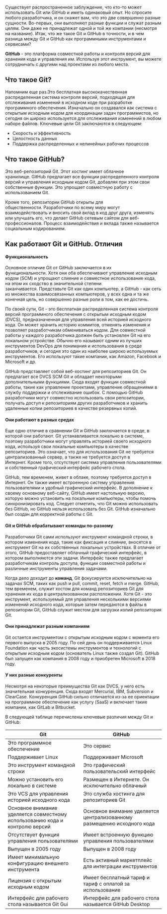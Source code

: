 Существует распространенное заблуждение, что кто-то может использовать Git или GitHub и иметь одинаковый опыт. Но спросите любого разработчика, и он скажет вам, что это две совершенно разные сущности. Во-первых, они выполняют разные функции и служат разным целям. Они даже не принадлежат одной и той же компании (несмотря на название). Итак, что же такое Git и GitHub в точности, и в чем разница между Git и GitHub как программными инструментами и сервисами?

**GitHub** - это платформа совместной работы и контроля версий для хранения кода и управления им. Используя этот инструмент, вы можете сотрудничать с другими над проектами из любого места. 

## Что такое Git?

Напомним еще раз.Это бесплатная высококачественная распределенная система контроля версий, подходящая для отслеживания изменений в исходном коде при разработке программного обеспечения. Изначально он создавался как система с открытым исходным кодом для координации задач программистов, но сегодня он широко используется для отслеживания изменений в любом наборе файлов. Ключевые цели Git заключаются в следующем:

- Скорость и эффективность
- Целостность данных
- Поддержка распределенных и нелинейных рабочих процессов

## Что такое GitHub?

Это веб-репозиторий Git. Этот хостинг имеет облачное хранилище. GitHub предлагает все функции распределенного контроля версий и управления исходным кодом Git, добавляя при этом свои собственные функции. Это упрощает совместную работу с использованием Git.

Кроме того, репозитории GitHub открыты для общественности. Разработчики по всему миру могут взаимодействовать и вносить свой вклад в код друг друга, изменять или улучшать его, что делает GitHub сетевым сайтом для веб-профессионалов. Процесс взаимодействия и вклада также называется социальным кодированием.

## Как работают Git и GitHub. Отличия

#### Функциональность

Основное отличие Git от GitHub заключается в их функциональности. Хотя они оба обеспечивают управление исходным кодом (SCM) и упрощают слияние и совместное использование кода, на этом их сходство в значительной степени заканчивается. Представьте Git как один компьютер, а GitHub - как сеть из множества взаимосвязанных компьютеров, у всех одна и та же конечная цель, но совершенно разные роли в том, как ее достичь.

По своей сути, Git - это бесплатная распределенная система контроля версий программного обеспечения с открытым исходным кодом (DVCS), предназначенная для управления всей историей исходного кода. Он может хранить историю коммитов, отменять изменения и позволяет разработчикам обмениваться кодом. Для совместной работы у каждого разработчика должен быть установлен Git на его локальном устройстве. Обычно его называют одним из лучших инструментов DevOps для понимания и использования в среде разработчиков, и сегодня это один из наиболее широко используемых инструментов. Его используют такие компании, как Amazon, Facebook и Microsoft и др.

GitHub представляет собой веб-хостинг для репозиториев Git. Он предлагает все DVCS SCM Git и обладает некоторыми дополнительными функциями. Сюда входят функции совместной работы, такие как управление проектами, управление обращениями в службу поддержки и отслеживание ошибок. С помощью GitHub разработчики могут совместно использовать свои репозитории, получать доступ к репозиториям других разработчиков и хранить удаленные копии репозиториев в качестве резервных копий.

#### Они работают в разных средах

Еще одно отличие в сравнении Git и GitHub заключается в среде, в которой они работают. Git устанавливается локально в системе, поэтому разработчики могут управлять историей своего исходного кода, используя свои локальные компьютеры в качестве репозиториев. Это означает, что для использования Git не требуется централизованный сервер, а также не требуется доступ в Интернет. Кроме того, отсутствует система управления пользователями и собственный графический интерфейс рабочего стола.

GitHub, тем временем, живет в облаке, поэтому требуется доступ в Интернет. Он также имеет встроенную систему управления пользователями и удобный графический интерфейс. В дополнение к своему основному веб-сайту, GitHub имеет настольную версию, которую можно установить на локальные компьютеры, чтобы помочь синхронизировать код. Следует отметить, что Git можно использовать без GitHub, но GitHub нельзя использовать без Git. GitHub изначально был создан для корректной работы с Git.

#### Git и GitHub обрабатывают команды по-разному

Разработчики Git сами используют инструмент командной строки, в котором изменения кода, такие как фиксация и слияние, вносятся в инструмент Git на их собственных локальных устройствах. В отличие от этого, GitHub предоставляет облачный графический интерфейс, в котором выполняются эти задачи. Интерфейс также предлагает разработчикам контроль доступа, функции совместной работы и различные инструменты управления задачами.

Когда дело доходит до **команд**, Git фокусируется исключительно на задачах SCM, таких как push и pull, commit, reset, fetch и merge. GitHub, тем временем, служит хостом для команд репозиториев Git для хранения их кода в централизованном расположении. Хотя Git - это инструмент, используемый для управления несколькими версиями изменений исходного кода, которые затем передаются в файлы в репозитории Git, GitHub служит местом для загрузки копий репозитория Git.

#### Они принадлежат разным компаниям

Git остается инструментом с открытым исходным кодом с момента его первого выпуска в 2005 году. По сей день он поддерживается Linux Foundation как часть экосистемы инструментов и технологий с открытым исходным кодом (основатель Linux также создал Git). GitHub был запущен как компания в 2008 году и приобретен Microsoft в 2018 году.

#### У них разные конкуренты

Несмотря на некоторые преимущества Git как DVCS, у него есть значительная конкуренция. Сюда входят Mercurial, IBM, Subversion и ClearCase. Конкуренция GitHub сильно отличается из-за ее ориентации на программное обеспечение как услугу (SaaS) и включает такие компании, как GitLab и Bitbucket.

В следующей таблице перечислены ключевые различия между Git и GitHub:

|Git|GitHub|
|---|---|
|Это программное обеспечение|Это сервис|
|Поддерживает Linux|Поддерживает Microsoft|
|Это инструмент командной строки|Это графический пользовательский интерфейс|
|Можно установить его локально в системе|Размещен в Интернете. Он исключительно облачный|
|Это VCS для управления историей исходного кода|Это служба хостинга для репозиториев Git|
|Основное внимание уделяется совместному использованию кода и контролю версий|Основное внимание уделяется централизованному размещению исходного кода|
|Отсутствует функция управления пользователями|Имеет встроенную функцию управления пользователями|
|Выпущен в 2005 году|Выпущен в 2008 году|
|Имеет минимальную конфигурацию внешнего инструмента|Есть активный маркетплейс для интеграции инструментов|
|Лицензия с открытым исходным кодом|Имеет бесплатный тариф и тариф с оплатой за использование|
|Интерфейс для рабочего стола называется Git Gui|Интерфейс для рабочего стола называется GitHub Desktop|
